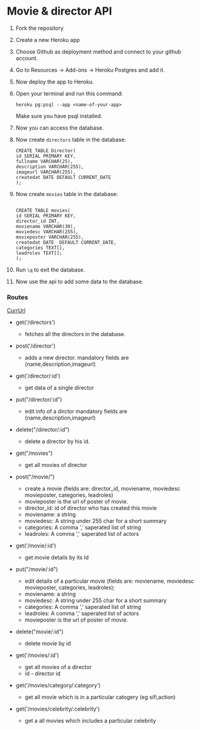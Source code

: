 # Movie & director API

1. Fork the repository
2. Create a new Heroku app
3. Choose Github as deployment method and connect to your
   github account.
5. Go to Resources -> Add-ons -> Heroku Postgres and add it.
6. Now deploy the app to Heroku.
7. Open your terminal and run this command:

   ```
   heroku pg:psql --app <name-of-your-app>
   ```

   Make sure you have psql installed.
8. Now you can access the database.
9. Now create `directors` table in the database:
    ```
    CREATE TABLE Director(
    id SERIAL PRIMARY KEY,
    fullname VARCHAR(25),
    description VARCHAR(255),
    imageurl VARCHAR(255),
    createdat DATE DEFAULT CURRENT_DATE
    );

    ```

10. Now create `movies` table in the database:
    ```

    CREATE TABLE movies(
    id SERIAL PRIMARY KEY,
    director_id INT,
    moviename VARCHAR(30),
    moviedesc VARCHAR(255),
    movieposter VARCHAR(255),
    createdat DATE  DEFAULT CURRENT_DATE,
    categories TEXT[],
    leadroles TEXT[];
    );
    ```
11. Run `\q` to exit the database.
11. Now use the api to add some data to the database.

### Routes
[CurrUrl](`https://tmdb-node-api.herokuapp.com/`)

* get('/directors')
  
  * fetches all the directors in the database.

* post('/director')

    * adds a new director. mandatory fields are (name,description,imageurl)

* get('/director/:id')
  
    * get data of a single director

* put("/director/:id")

    * edit info of a dirctor mandatory fields are (name,description,imageurl)

*  delete("/director/:id")
    * delete a director by his id.

*  get("/movies") 
    
    * get all movies of director

* post("/movie/")

    * create a movie (fields are:  director_id, moviename, moviedesc movieposter, categories, leadroles)
    * movieposter is the url of poster of movie.
    * director_id: id of director who has created this movie
    * moviename: a string
    * moviedesc: A string under 255 char for a short summary  
    * categories: A comma ',' saperated list of string
    * leadroles: A comma ',' saperated list of actors

*  get('/movie/:id')

    * get movie details by its Id

* put("/movie/:id")

    * edit details of a particular movie (fields are: moviename, moviedesc movieposter, categories, leadroles);
    * moviename: a string
    * moviedesc: A string under 255 char for a short summary  
    * categories: A comma ',' saperated list of string
    * leadroles: A comma ',' saperated list of actors
    * movieposter is the url of poster of movie.

* delete("movie/:id")
    * delete movie by id

* get('/movies/:id')
    * get all movies of a director 
    * id - director id

* get('/movies/category/:category')

    * get all movie which is in a particular catogery (eg sifi,action)


* get('/movies/celebrity/:celebrity')
    
    * get a all movies which includes a particular celebrity
